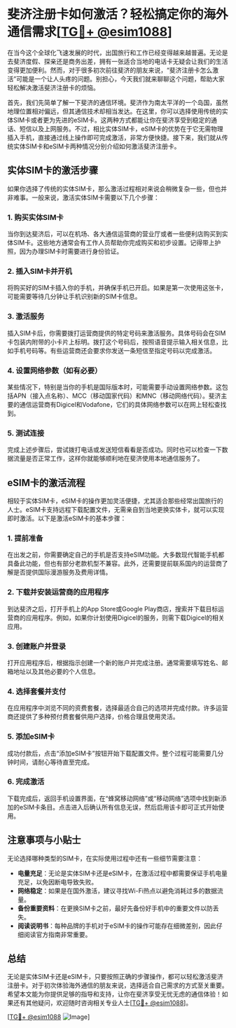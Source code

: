 # 斐济注册卡如何激活？轻松搞定你的海外通信需求[[TG💪+ @esim1088](https://t.me/s/esim1088)]

在当今这个全球化飞速发展的时代，出国旅行和工作已经变得越来越普遍。无论是去斐济度假、探亲还是商务出差，拥有一张适合当地的电话卡无疑会让我们的生活变得更加便利。然而，对于很多初次前往斐济的朋友来说，“斐济注册卡怎么激活”可能是一个让人头疼的问题。别担心，今天我们就来聊聊这个问题，帮助大家轻松解决激活斐济注册卡的烦恼。

首先，我们先简单了解一下斐济的通信环境。斐济作为南太平洋的一个岛国，虽然地理位置相对偏远，但其通信技术却相当发达。在这里，你可以选择使用传统的实体SIM卡或者更为先进的eSIM卡。这两种方式都能让你在斐济享受到稳定的通话、短信以及上网服务。不过，相比实体SIM卡，eSIM卡的优势在于它无需物理插入手机，直接通过线上操作即可完成激活，非常方便快捷。接下来，我们就从传统实体SIM卡和eSIM卡两种情况分别介绍如何激活斐济注册卡。

## 实体SIM卡的激活步骤

如果你选择了传统的实体SIM卡，那么激活过程相对来说会稍微复杂一些，但也并非难事。一般来说，激活实体SIM卡需要以下几个步骤：

### 1. 购买实体SIM卡
当你到达斐济后，可以在机场、各大通信运营商的营业厅或者一些便利店购买到实体SIM卡。这些地方通常会有工作人员帮助你完成购买和初步设置。记得带上护照，因为办理SIM卡时需要进行身份验证。

### 2. 插入SIM卡并开机
将购买好的SIM卡插入你的手机，并确保手机已开启。如果是第一次使用这张卡，可能需要等待几分钟让手机识别新的SIM卡信息。

### 3. 激活服务
插入SIM卡后，你需要拨打运营商提供的特定号码来激活服务。具体号码会在SIM卡包装内附带的小卡片上标明。拨打这个号码后，按照语音提示输入相关信息，比如手机号码等。有些运营商还会要求你发送一条短信至指定号码以完成激活。

### 4. 设置网络参数（如有必要）
某些情况下，特别是当你的手机是国际版本时，可能需要手动设置网络参数。这包括APN（接入点名称）、MCC（移动国家代码）和MNC（移动网络代码）。斐济主要的通信运营商有Digicel和Vodafone，它们的具体网络参数可以在网上轻松查找到。

### 5. 测试连接
完成上述步骤后，尝试拨打电话或发送短信看看是否成功。同时也可以检查一下数据流量是否正常工作，这样你就能够顺利地在斐济使用本地通信服务了。

## eSIM卡的激活流程

相较于实体SIM卡，eSIM卡的操作更加灵活便捷，尤其适合那些经常出国旅行的人士。eSIM卡支持远程下载配置文件，无需亲自到当地更换实体卡，就可以实现即时激活。以下是激活eSIM卡的基本步骤：

### 1. 提前准备
在出发之前，你需要确定自己的手机是否支持eSIM功能。大多数现代智能手机都具备此功能，但也有部分老款机型不兼容。此外，还需要提前联系国内的运营商了解是否提供国际漫游服务及费用详情。

### 2. 下载并安装运营商的应用程序
到达斐济之后，打开手机上的App Store或Google Play商店，搜索并下载目标运营商的应用程序。例如，如果你计划使用Digicel的服务，则需下载Digicel的相关应用。

### 3. 创建账户并登录
打开应用程序后，根据指示创建一个新的账户并完成注册。通常需要填写姓名、邮箱地址以及其他必要的个人信息。

### 4. 选择套餐并支付
在应用程序中浏览不同的资费套餐，选择最适合自己的选项并完成付款。许多运营商还提供了多种预付费套餐供用户选择，价格合理且使用灵活。

### 5. 添加eSIM卡
成功付款后，点击“添加eSIM卡”按钮开始下载配置文件。整个过程可能需要几分钟时间，请耐心等待直至完成。

### 6. 完成激活
下载完成后，返回手机设置界面，在“蜂窝移动网络”或“移动网络”选项中找到新添加的eSIM卡条目。点击进入后确认所有信息无误，然后启用该卡即可正式开始使用。

## 注意事项与小贴士

无论选择哪种类型的SIM卡，在实际使用过程中还有一些细节需要注意：

- **电量充足**：无论是实体SIM卡还是eSIM卡，在激活过程中都需要保证手机电量充足，以免因断电导致失败。
- **网络稳定**：如果是在国外激活，建议寻找Wi-Fi热点以避免消耗过多的数据流量。
- **备份重要资料**：在更换SIM卡之前，最好先备份好手机中的重要文件以防丢失。
- **阅读说明书**：每种品牌的手机对于eSIM卡的操作可能存在细微差别，因此仔细阅读官方指南非常重要。

## 总结

无论是实体SIM卡还是eSIM卡，只要按照正确的步骤操作，都可以轻松激活斐济注册卡。对于初次体验海外通信的朋友来说，选择适合自己需求的方式至关重要。希望本文能为你提供足够的指导和支持，让你在斐济享受无忧无虑的通信体验！如果还有其他疑问，欢迎随时咨询相关专业人士[[TG💪+ @esim1088](https://t.me/s/esim1088)]。

[[TG💪+ @esim1088](https://t.me/s/esim1088) ![Image](https://i.postimg.cc/4NQfJmqS/Snipaste-2025-05-13-00-14-12.png)]